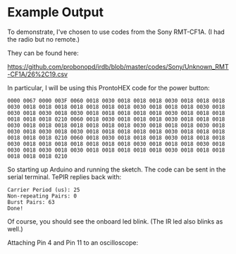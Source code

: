 # Example Output

To demonstrate, I've chosen to use codes from the Sony RMT-CF1A. (I had the radio but no remote.)

They can be found here:

https://github.com/probonopd/irdb/blob/master/codes/Sony/Unknown_RMT-CF1A/26%2C19.csv

In particular, I will be using this ProntoHEX code for the power button:

```
0000 0067 0000 003F 0060 0018 0030 0018 0018 0018 0030 0018 0018 0018 0030 0018 0018 0018 0018 0018 0018 0018 0030 0018 0018 0018 0030 0018 0030 0018 0030 0018 0030 0018 0018 0018 0018 0018 0030 0018 0018 0018 0018 0018 0018 0210 0060 0018 0030 0018 0018 0018 0030 0018 0018 0018 0030 0018 0018 0018 0018 0018 0018 0018 0030 0018 0018 0018 0030 0018 0030 0018 0030 0018 0030 0018 0018 0018 0018 0018 0030 0018 0018 0018 0018 0018 0018 0210 0060 0018 0030 0018 0018 0018 0030 0018 0018 0018 0030 0018 0018 0018 0018 0018 0018 0018 0030 0018 0018 0018 0030 0018 0030 0018 0030 0018 0030 0018 0018 0018 0018 0018 0030 0018 0018 0018 0018 0018 0018 0210
```

So starting up Arduino and running the sketch. The code can be sent in the serial terminal. TePIR replies back with:

```
Carrier Period (us): 25
Non-repeating Pairs: 0
Burst Pairs: 63
Done!
```

Of course, you should see the onboard led blink. (The IR led also blinks as well.)

Attaching Pin 4 and Pin 11 to an oscilloscope:

